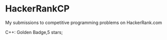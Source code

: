# HackerRankCP

My submissions to competitive programming problems on HackerRank.com

C++: Golden Badge,5 stars;
